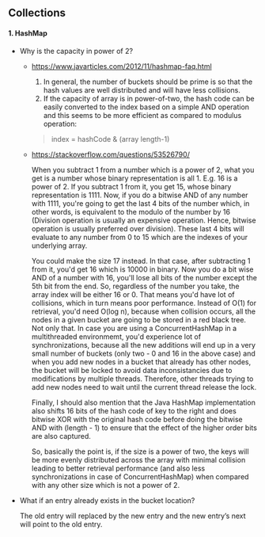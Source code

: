 ## Collections

#### 1. HashMap

  - Why is the capacity in power of 2?
  
      - https://www.javarticles.com/2012/11/hashmap-faq.html
        1. In general, the number of buckets should be prime is so that the hash values are well distributed and will have less collisions.
        2. If the capacity of array is in power-of-two, the hash code can be easily converted to the index based on a simple AND operation and this seems to be more efficient as compared to modulus operation:
         > index =  hashCode & (array length-1)
    
    - https://stackoverflow.com/questions/53526790/
    
      When you subtract 1 from a number which is a power of 2, what you get is a number whose binary representation is all 1. E.g. 16 is a power of 2. If you subtract 1 from it, you get 15, whose binary representation is 1111. Now, if you do a bitwise AND of any number with 1111, you're going to get the last 4 bits of the number which, in other words, is equivalent to the modulo of the number by 16 (Division operation is usually an expensive operation. Hence, bitwise operation is usually preferred over division). These last 4 bits will evaluate to any number from 0 to 15 which are the indexes of your underlying array.
      
      You could make the size 17 instead. In that case, after subtracting 1 from it, you'd get 16 which is 10000 in binary. Now you do a bit wise AND of a number with 16, you'll lose all bits of the number except the 5th bit from the end. So, regardless of the number you take, the array index will be either 16 or 0. That means you'd have lot of collisions, which in turn means poor performance. Instead of O(1) for retrieval, you'd need O(log n), because when collision occurs, all the nodes in a given bucket are going to be stored in a red black tree. Not only that. In case you are using a ConcurrentHashMap in a multithreaded environmemt, you'd experience lot of synchronizations, because all the new additions will end up in a very small number of buckets (only two - 0 and 16 in the above case) and when you add new nodes in a bucket that already has other nodes, the bucket will be locked to avoid data inconsistancies due to modifications by multiple threads. Therefore, other threads trying to add new nodes need to wait until the current thread release the lock.
         
      Finally, I should also mention that the Java HashMap implementation also shifts 16 bits of the hash code of key to the right and does bitwise XOR with the original hash code before doing the bitwise AND with (length - 1) to ensure that the effect of the higher order bits are also captured.
          
      So, basically the point is, if the size is a power of two, the keys will be more evenly distributed across the array with minimal collision leading to better retrieval performance (and also less synchronizations in case of ConcurrentHashMap) when compared with any other size which is not a power of 2.
      
  - What if an entry already exists in the bucket location?
    
    The old entry will replaced by the new entry and the new entry’s next will point to the old entry.